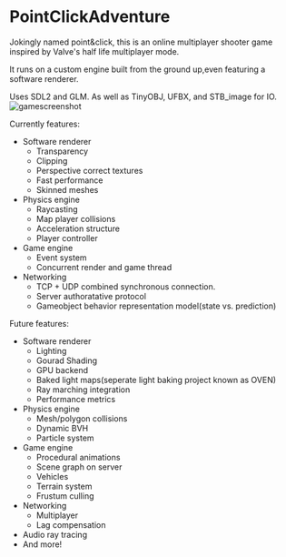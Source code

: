 # PointClickAdventure
Jokingly named point&click, this is an online multiplayer shooter game inspired by Valve's half life multiplayer mode. 

It runs on a custom engine built from the ground up,even featuring a software renderer.

Uses SDL2 and GLM. As well as TinyOBJ, UFBX, and STB_image for IO.
![gamescreenshot](https://github.com/PhilipPragerUrbina/OnlineMultiplayerGame/assets/72355251/03135ee7-aaa9-48f4-9e67-baf36e1dcad0)


Currently features:
* Software renderer
  * Transparency
  * Clipping
  * Perspective correct textures
  * Fast performance
  * Skinned meshes
* Physics engine
  * Raycasting
  * Map player collisions
  * Acceleration structure
  * Player controller
* Game engine
  * Event system
  * Concurrent render and game thread
* Networking
  * TCP + UDP combined synchronous connection.
  * Server authoratative protocol
  * Gameobject behavior representation model(state vs. prediction)

Future features:
* Software renderer
  * Lighting
  * Gourad Shading
  * GPU backend
  * Baked light maps(seperate light baking project known as OVEN)
  * Ray marching integration
  * Performance metrics
* Physics engine
  * Mesh/polygon collisions
  * Dynamic BVH
  * Particle system
* Game engine
  * Procedural animations
  * Scene graph on server
  * Vehicles
  * Terrain system
  * Frustum culling
* Networking
  * Multiplayer
  * Lag compensation
* Audio ray tracing
* And more!
